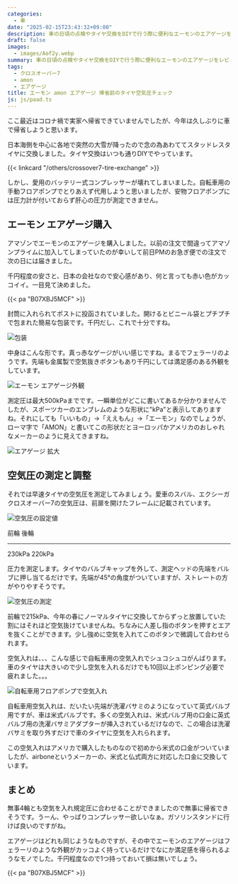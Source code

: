 ```yaml
---
categories:
  - 車
date: "2025-02-15T23:43:32+09:00"
description: 車の日頃の点検やタイヤ交換をDIYで行う際に便利なエーモンのエアゲージをレビューします。真っ赤な筐体がかっこいい製品です。
draft: false
images:
  - images/Aof2y.webp
summary: 車の日頃の点検やタイヤ交換をDIYで行う際に便利なエーモンのエアゲージをレビューします。真っ赤な筐体がかっこいい製品です。
tags:
  - クロスオーバー7
  - amon
  - エアゲージ
title: エーモン amon エアゲージ 帰省前のタイヤ空気圧チェック
js: js/paad.ts
---
```


ここ最近はコロナ禍で実家へ帰省できていませんでしたが、今年は久しぶりに車で帰省しようと思います。

日本海側を中心に各地で突然の大雪が降ったので念の為あわててスタッドレスタイヤに交換しました。タイヤ交換はいつも通りDIYでやっています。

{{< linkcard "/others/crossover7-tire-exchange" >}}

しかし、愛用のバッテリー式コンプレッサーが壊れてしまいました。自転車用の手動フロアポンプでとりあえず代用しようと思いましたが、安物フロアポンプには圧力計が付いておらず肝心の圧力が測定できません。

## エーモン エアゲージ購入

アマゾンでエーモンのエアゲージを購入しました。以前の注文で間違ってアマゾンプライムに加入してしまっていたのが幸いして前日PMのお急ぎ便での注文で次の日には届きました。

千円程度の安さと、日本の会社なので安心感があり、何と言っても赤い色がカッコイイ。一目見て決めました。

{{< pa "B07XBJ5MCF" >}}

封筒に入れられてポストに投函されていました。開けるとビニール袋とプチプチで包まれた簡易な包装です。千円だし、これで十分ですね。

![包装](./images/Rd4kS.webp)

中身はこんな形です。真っ赤なゲージがいい感じですね。まるでフェラーリのようです。先端も金属製で空気抜きボタンもあり千円にしては満足感のある外観をしています。

![エーモン エアゲージ外観](./images/Aof2y.webp)

測定圧は最大500kPaまでです。一瞬単位がどこに書いてあるか分かりませんでしたが、スポーツカーのエンブレムのような形状に"kPa"と表示してありますね。それにしても「いいもの」→「ええもん」→「エーモン」なのでしょうが、ローマ字で「AMON」と書いてこの形状だとヨーロッパかアメリカのおしゃれなメーカーのように見えてきますね。

![エアゲージ 拡大](./images/vi_qg.webp)

## 空気圧の測定と調整

それでは早速タイヤの空気圧を測定してみましょう。愛車のスバル、エクシーガクロスオーバー7の空気圧は、前扉を開けたフレームに記載されています。

![空気圧の設定値](./images/wb6km.webp)

  前輪     後輪
  -------- --------
  230kPa   220kPa

圧力を測定します。タイヤのバルブキャップを外して、測定ヘッドの先端をバルブに押し当てるだけです。先端が45°の角度がついていますが、ストレートの方がやりやすそうです。

![空気圧の測定](./images/bq0Ve.webp)

前輪で215kPa、今年の春にノーマルタイヤに交換してからずっと放置していた割にはそれほど空気抜けていませんね。ちなみに人差し指のボタンを押すとエアを抜くことができます。少し強めに空気を入れてこのボタンで微調して合わせられます。

空気入れは、、、こんな感じで自転車用の空気入れでシュコシュコがんばります。車のタイヤは大きいので少し空気を入れるだけでも10回以上ポンピング必要で疲れました。。。

![自転車用フロアポンプで空気入れ](./images/7cTpB.webp)

自転車用空気入れは、だいたい先端が洗濯バサミのようになっていて英式バルブ用ですが、車は米式バルブです。多くの空気入れは、米式バルブ用の口金に英式バルブ用の洗濯バサミアダプターが挿入されているだけなので、この場合は洗濯バサミを取り外すだけで車のタイヤに空気を入れられます。

この空気入れはアメリカで購入したものなので初めから米式の口金がついていましたが、airboneというメーカーの、米式と仏式両方に対応した口金に交換しています。

## まとめ

無事4輪とも空気を入れ規定圧に合わせることができましたので無事に帰省できそうです。うーん、やっぱりコンプレッサー欲しいなぁ。ガソリンスタンドに行けば良いのですがね。

エアゲージはどれも同じようなものですが、その中でエーモンのエアゲージはフェラーリのような外観がカッコよく持っているだけでなにか満足感を得られるようなモノでした。千円程度なので1つ持っておいて損は無いでしょう。

{{< pa "B07XBJ5MCF" >}}
